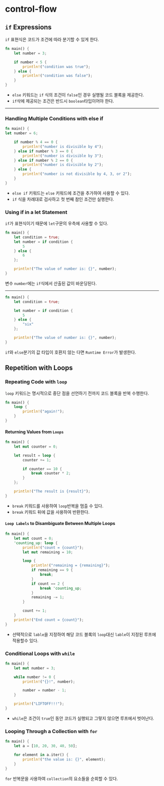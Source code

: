 # control-flow

## `if` Expressions
`if` 표현식은 코드가 조건에 따라 분기할 수 있게 한다.

```rust
fn main() {
    let number = 3;

    if number < 5 {
        println!("condition was true");
    } else {
        println!("condition was false");
    }
}
```
- `else` 키워드는 `if` 식의 조건이 `false`인 경우 실행될 코드 블록을 제공한다.
- `if`삭에 제공되는 조건은 반드시 `boolean`타입이어야 한다.

--- 

### Handling Multiple Conditions with else if

```rust
fn main() {
let number = 6;

    if number % 4 == 0 {
        println!("number is divisible by 4");
    } else if number % 3 == 0 {
        println!("number is divisible by 3");
    } else if number % 2 == 0 {
        println!("number is divisible by 2");
    } else {
        println!("number is not divisible by 4, 3, or 2");
    }
}
```

- `else if` 키워드는 `else` 키워드에 조건을 추가하여 사용할 수 있다.
- `if` 식을 차례대로 검사하고 첫 번째 참인 조건만 실행한다.

### Using if in a let Statement
`if`가 표현식이기 때문에 `let`구문의 우측에 사용할 수 있다.

```rust
fn main() {
    let condition = true;
    let number = if condition {
        5
    } else {
        6
    };

    println!("The value of number is: {}", number);
}
```

변수 `number`에는 `if`식에서 산출된 값이 바운딩된다.

---
```rust
fn main() {
    let condition = true;

    let number = if condition {
        5
    } else {
        "six"
    };

    println!("The value of number is: {}", number);
}
```
`if`와 `else`분기의 값 타입이 호환지 않는 다면 `Runtime Error`가 발생한다.


## Repetition with Loops

### Repeating Code with `loop`

`loop` 키워드는 명시적으로 중단 점을 선언하기 전까지 코드 블록을 반복 수행한다.

```rust
fn main() {
    loop {
        println!("again!");
    }
}
```

#### Returning Values from `Loops`
```rust
fn main() {
    let mut counter = 0;

    let result = loop {
        counter += 1;

        if counter == 10 {
            break counter * 2;
        }
    };

    println!("The result is {result}");
}
```

- `break` 키워드를 사용하여 `loop`반복을 멈출 수 있다.
- `break` 키워드 뒤에 값을 사용하여 반환한다.

#### `Loop Labels` to Disambiguate Between Multiple Loops
```rust
fn main() {
    let mut count = 0;
    'counting_up: loop {
        println!("count = {count}");
        let mut remaining = 10;

        loop {
            println!("remaining = {remaining}");
            if remaining == 9 {
                break;
            }
            if count == 2 {
                break 'counting_up;
            }
            remaining -= 1;
        }

        count += 1;
    }
    println!("End count = {count}");
}
```

- 선택적으로 `lable`을 지정하여 해당 코드 블록의 `loop`대신 `lable`이 지정된 루프에 적용할수 있다.

### Conditional Loops with `while`
```rust
fn main() {
    let mut number = 3;

    while number != 0 {
        println!("{}!", number);

        number = number - 1;
    }

    println!("LIFTOFF!!!");
}
```
- `while`은 조건이 `true`인 동안 코드가 실행되고 그렇지 않으면 루프에서 벗어난다.

### Looping Through a Collection with `for`

```rust
fn main() {
    let a = [10, 20, 30, 40, 50];

    for element in a.iter() {
        println!("the value is: {}", element);
    }
}
```

`for` 반복문을 사용하여 `collection`의 요소들을 순회할 수 있다.